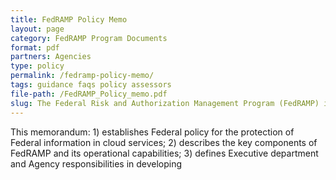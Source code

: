 ```yaml
---
title: FedRAMP Policy Memo
layout: page
category: FedRAMP Program Documents
format: pdf
partners: Agencies
type: policy
permalink: /fedramp-policy-memo/
tags: guidance faqs policy assessors
file-path: /FedRAMP_Policy_memo.pdf
slug: The Federal Risk and Authorization Management Program (FedRAMP) is a government-wide program that provides a standardized approach to security assessment, authorization, and continuous monitoring for cloud products and services.
---
```


This memorandum: 1) establishes Federal policy for the protection of Federal information incloud services; 2) describes the key components of FedRAMP and its operationalcapabilities; 3) defines Executive department and Agency responsibilities in developing